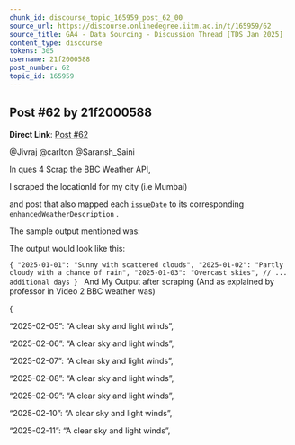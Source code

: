 ```yaml
---
chunk_id: discourse_topic_165959_post_62_00
source_url: https://discourse.onlinedegree.iitm.ac.in/t/165959/62
source_title: GA4 - Data Sourcing - Discussion Thread [TDS Jan 2025]
content_type: discourse
tokens: 305
username: 21f2000588
post_number: 62
topic_id: 165959
---
```


## Post #62 by 21f2000588

**Direct Link**: [Post #62](https://discourse.onlinedegree.iitm.ac.in/t/165959/62)

@Jivraj @carlton @Saransh_Saini

In ques 4 Scrap the BBC Weather API,

I scraped the locationId for my city (i.e Mumbai)

and post that also mapped each `issueDate` to its corresponding `enhancedWeatherDescription` .

The sample output mentioned was:

The output would look like this:

`{
 "2025-01-01": "Sunny with scattered clouds",
 "2025-01-02": "Partly cloudy with a chance of rain",
 "2025-01-03": "Overcast skies",
 // ... additional days
}
`
And My Output after scraping (And as explained by professor in Video 2 BBC weather was)

{

“2025-02-05”: “A clear sky and light winds”,

“2025-02-06”: “A clear sky and light winds”,

“2025-02-07”: “A clear sky and light winds”,

“2025-02-08”: “A clear sky and light winds”,

“2025-02-09”: “A clear sky and light winds”,

“2025-02-10”: “A clear sky and light winds”,

“2025-02-11”: “A clear sky and light winds”,
